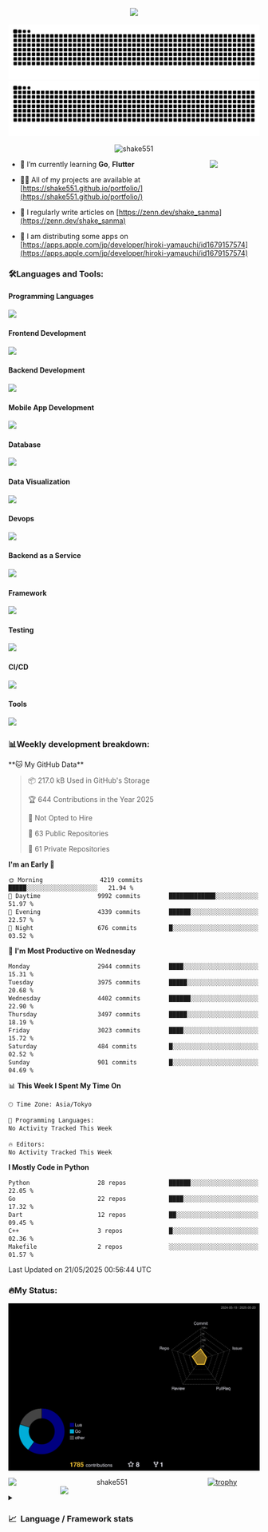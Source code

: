 <p align="center"><img src="https://capsule-render.vercel.app/api?type=waving&color=gradient&height=300&section=header&text=Hi%20I'm%20shake&fontSize=90&animation=fadeIn&fontAlignY=38&desc=Welcome%20To%20Shake's%20GitHub%20Profile%20&descAlignY=51&descAlign=62"></p>

<p align="center">
  <img src="https://raw.githubusercontent.com/shake551/shake551/output/github-contribution-grid-snake-dark.svg#gh-dark-mode-only" />
  <img src="https://raw.githubusercontent.com/shake551/shake551/output/github-contribution-grid-snake.svg#gh-light-mode-only" />
</p>


<p align="center">
  <img src="https://komarev.com/ghpvc/?username=shake551&label=Profile%20views&color=0e75b6&style=flat" alt="shake551" />
</p>

<img src="https://media.giphy.com/media/hvRJCLFzcasrR4ia7z/giphy.gif" width="100" align="right">

- 🌱 I’m currently learning **Go**, **Flutter**

- 👨‍💻 All of my projects are available at [https://shake551.github.io/portfolio/](https://shake551.github.io/portfolio/)

- 📝 I regularly write articles on [https://zenn.dev/shake_sanma](https://zenn.dev/shake_sanma)

- 🍏 I am distributing some apps on [https://apps.apple.com/jp/developer/hiroki-yamauchi/id1679157574](https://apps.apple.com/jp/developer/hiroki-yamauchi/id1679157574)


<h3 align="left">🛠️Languages and Tools:</h3>
<h4 align="left">Programming Languages</h4>
<img src="https://skillicons.dev/icons?i=go,java,lua,js,ts,c,cs,cpp,php,ruby,rust,py">

<h4 align="left">Frontend Development</h4>
<img src="https://skillicons.dev/icons?i=nextjs,react,vue,html,css,bootstrap,pug,tailwind">

<h4 align="left">Backend Development</h4>
<img src="https://skillicons.dev/icons?i=graphql,express,prisma,kafka,kotlin,nodejs,spring,nginx">

<h4 align="left">Mobile App Development</h4>
<img src="https://skillicons.dev/icons?i=dart,flutter">

<h4 align="left">Database</h4>
<img src="https://skillicons.dev/icons?i=mysql,postgres,redis,sqlite,dynamodb">

<h4 align="left">Data Visualization</h4>
<img src="https://skillicons.dev/icons?i=grafana">

<h4 align="left">Devops</h4>
<img src="https://skillicons.dev/icons?i=docker,kubernetes,gcp,aws,bash,azure,jenkins,vercel">

<h4 align="left">Backend as a Service</h4>
<img src="https://skillicons.dev/icons?i=firebase,heroku">

<h4 align="left">Framework</h4>
<img src="https://skillicons.dev/icons?i=django,laravel,fastapi,rails,remix,flask">

<h4 align="left">Testing</h4>
<img src="https://skillicons.dev/icons?i=jest,selenium,">

<h4 align="left">CI/CD</h4>
<img src="https://skillicons.dev/icons?i=githubactions,jenkins,">

<h4 align="left">Tools</h4>
<img src="https://skillicons.dev/icons?i=github,git,postman,linux,prometheus,md,matlab,blender,xd,ai,">

<br>

<h3 align="left">📊Weekly development breakdown:</h3>
<!--START_SECTION:waka-->
**🐱 My GitHub Data** 

> 📦 217.0 kB Used in GitHub's Storage 
 > 
> 🏆 644 Contributions in the Year 2025
 > 
> 🚫 Not Opted to Hire
 > 
> 📜 63 Public Repositories 
 > 
> 🔑 61 Private Repositories 
 > 
**I'm an Early 🐤** 

```text
🌞 Morning                4219 commits        █████░░░░░░░░░░░░░░░░░░░░   21.94 % 
🌆 Daytime                9992 commits        █████████████░░░░░░░░░░░░   51.97 % 
🌃 Evening                4339 commits        ██████░░░░░░░░░░░░░░░░░░░   22.57 % 
🌙 Night                  676 commits         █░░░░░░░░░░░░░░░░░░░░░░░░   03.52 % 
```
📅 **I'm Most Productive on Wednesday** 

```text
Monday                   2944 commits        ████░░░░░░░░░░░░░░░░░░░░░   15.31 % 
Tuesday                  3975 commits        █████░░░░░░░░░░░░░░░░░░░░   20.68 % 
Wednesday                4402 commits        ██████░░░░░░░░░░░░░░░░░░░   22.90 % 
Thursday                 3497 commits        █████░░░░░░░░░░░░░░░░░░░░   18.19 % 
Friday                   3023 commits        ████░░░░░░░░░░░░░░░░░░░░░   15.72 % 
Saturday                 484 commits         █░░░░░░░░░░░░░░░░░░░░░░░░   02.52 % 
Sunday                   901 commits         █░░░░░░░░░░░░░░░░░░░░░░░░   04.69 % 
```


📊 **This Week I Spent My Time On** 

```text
🕑︎ Time Zone: Asia/Tokyo

💬 Programming Languages: 
No Activity Tracked This Week

🔥 Editors: 
No Activity Tracked This Week
```

**I Mostly Code in Python** 

```text
Python                   28 repos            ██████░░░░░░░░░░░░░░░░░░░   22.05 % 
Go                       22 repos            ████░░░░░░░░░░░░░░░░░░░░░   17.32 % 
Dart                     12 repos            ██░░░░░░░░░░░░░░░░░░░░░░░   09.45 % 
C++                      3 repos             █░░░░░░░░░░░░░░░░░░░░░░░░   02.36 % 
Makefile                 2 repos             ░░░░░░░░░░░░░░░░░░░░░░░░░   01.57 % 
```




 Last Updated on 21/05/2025 00:56:44 UTC
<!--END_SECTION:waka-->


<h3 align="left">🔥My Status:</h3>

<p align="center">
  <img src="./profile-3d-contrib/profile-night-rainbow.svg" align="center" width="550">
</p>
  
<p align="center">
<img src="https://github-readme-streak-stats.herokuapp.com/?user=shake551&theme=highcontrast" alt="shake551" align="left" width="400">
<img src="https://github-readme-stats.vercel.app/api?username=shake551&count_private=true&show_icons=true&theme=highcontrast" align="right" width="400">
</p>

[![trophy](https://github-profile-trophy.vercel.app/?username=shake551&theme=darkhub&column=8)](https://github.com/ryo-ma/github-profile-trophy)

<details>
  <summary><h3>📈&nbsp;&nbsp;Language&nbsp;/&nbsp;Framework stats</h3></summary>
  <br/>
  <a href='https://profile.codersrank.io/user/shake551/'>
    <img src='http://cr-skills-chart-widget.azurewebsites.net/api/api?username=shake551' width="800">
  </a>

</details>
